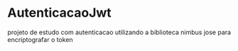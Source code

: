 # AutenticacaoJwt
 projeto de estudo com autenticacao utilizando a biblioteca nimbus jose para encriptografar o token

